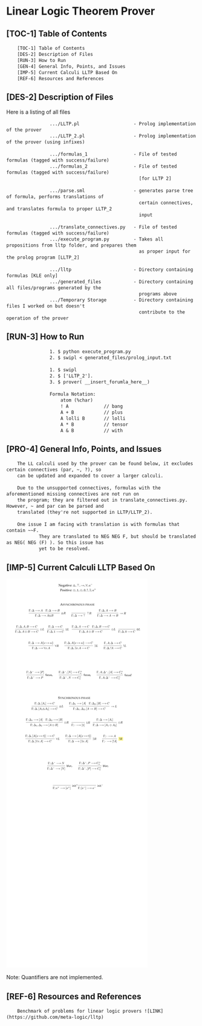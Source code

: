 # Linear Logic Theorem Prover

[TOC-1] Table of Contents
---------------------------------------------------------------------------------------------------------

        [TOC-1] Table of Contents
        [DES-2] Description of Files
        [RUN-3] How to Run
        [GEN-4] General Info, Points, and Issues
        [IMP-5] Current Calculi LLTP Based On
        [REF-6] Resources and References
        


[DES-2] Description of Files
---------------------------------------------------------------------------------------------------------

Here is a listing of all files

                    .../LLTP.pl                    - Prolog implementation of the prover
                    .../LLTP_2.pl                  - Prolog implementation of the prover (using infixes)

                    .../formulas_1                 - File of tested formulas (tagged with success/failure)
                    .../formulas_2                 - File of tested formulas (tagged with success/failure) 
                                                     [for LLTP 2]

                    .../parse.sml                  - generates parse tree of formula, performs translations of            
                                                     certain connectives, and translates formula to proper LLTP_2 
                                                     input

                    .../translate_connectives.py   - File of tested formulas (tagged with success/failure)
                    .../execute_program.py         - Takes all propositions from lltp folder, and prepares them 
                                                     as proper input for the prolog program [LLTP_2]

                    .../lltp                       - Directory containing formulas [KLE only]
                    .../generated_files            - Directory containing all files/programs generated by the 
                                                     programs above
                    .../Temporary Storage          - Directory containing files I worked on but doesn't 
                                                     contribute to the operation of the prover


[RUN-3] How to Run
---------------------------------------------------------------------------------------------------------
                    
                    1. $ python execute_program.py
                    2. $ swipl < generated_files/prolog_input.txt
                    
                    1. $ swipl
                    2. $ ['LLTP_2'].
                    3. $ prover( __insert_forumla_here__)
                    
                    Formula Notation:
                        atom (%char)
                        ! A             // bang
                        A + B           // plus
                        A lolli B       // lolli
                        A * B           // tensor
                        A & B           // with


[PRO-4] General Info, Points, and Issues
---------------------------------------------------------------------------------------------------------
        The LL calculi used by the prover can be found below, it excludes certain connectives (par, ~, ?), so 
        can be updated and expanded to cover a larger calculi.

        Due to the unsupported connectives, formulas with the aforementioned missing connectives are not run on 
        the program; they are filtered out in translate_connectives.py. However, ~ and par can be parsed and
        translated (they're not supported in LLTP/LLTP_2).

        One issue I am facing with translation is with formulas that contain ~~F.
                They are translated to NEG NEG F, but should be translated as NEG( NEG (F) ). So this issue has 
                yet to be resolved.

[IMP-5] Current Calculi LLTP Based On
---------------------------------------------------------------------------------------------------------

![alt text](https://github.com/ihajhasa/LLTP/blob/master/calculi_1.png "LL Calculi - Giselle Reis")

Note: Quantifiers are not implemented.

[REF-6] Resources and References
---------------------------------------------------------------------------------------------------------
        Benchmark of problems for linear logic provers ![LINK](https://github.com/meta-logic/lltp)
